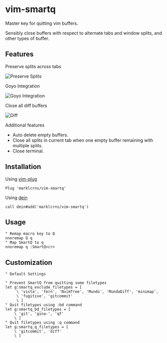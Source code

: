 # vim-smartq

Master key for quitting vim buffers.

Sensibly close buffers with respect to alternate tabs and window splits, and
other types of buffer.

## Features

Preserve splits across tabs

![Preserve Splits](https://i.imgur.com/uKRWrjS.gifv)

Goyo Integration

![Goyo Integration](https://i.imgur.com/sB70XEK.gifv)

Close all diff buffers

![Diff](https://i.imgur.com/qSTQfGl.gifv)

Additional features

- Auto delete empty buffers.
- Close all splits in current tab when one empty buffer remaining with multiple
  splits.
- Close terminal.

## Installation

Using [vim-plug](https://github.com/junegunn/vim-plug)

```vim
Plug 'marklcrns/vim-smartq'
```

Using [dein](https://github.com/Shougo/dein.vim)

```vim
call dein#add('marklcrns/vim-smartq')
```

## Usage

```vim
" Remap macro key to Q
nnoremap Q q
" Map SmartQ to q
nnoremap q :SmartQ<cr>
```

## Customization

```vim
" Default Settings

" Prevent SmartQ from quitting some filetypes
let g:smartq_exclude_filetypes = [
     \ 'vista', 'fern', 'NvimTree', 'Mundo', 'MundoDiff', 'minimap',
     \ 'fugitive', 'gitcommit'
     \ ]
" Quit filetypes using :bd command
let g:smartq_bd_filetypes = [
    \ 'git', 'gina-', 'qf'
    \ ]
" Quit filetypes using :q command
let g:smartq_q_filetypes = [
    \ 'gitcommit', 'diff'
    \ ]
```
